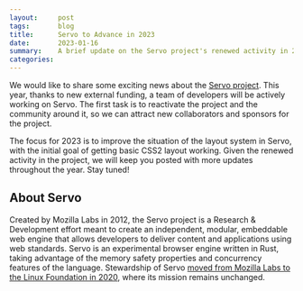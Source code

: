 ```yaml
---
layout:     post
tags:       blog
title:      Servo to Advance in 2023
date:       2023-01-16
summary:    A brief update on the Servo project's renewed activity in 2023.
categories:
---
```


We would like to share some exciting news about the [Servo project](https://servo.org). This year, thanks to new external funding, a team of developers will be actively working on Servo. The first task is to reactivate the project and the community around it, so we can attract new collaborators and sponsors for the project.

The focus for 2023 is to improve the situation of the layout system in Servo, with the initial goal of getting basic CSS2 layout working. Given the renewed activity in the project, we will keep you posted with more updates throughout the year. Stay tuned!

## About Servo

Created by Mozilla Labs in 2012, the Servo project is a Research & Development effort meant to create an independent, modular, embeddable web engine that allows developers to deliver content and applications using web standards.  Servo is an experimental browser engine written in Rust, taking advantage of the memory safety properties and concurrency features of the language.  Stewardship of Servo [moved from Mozilla Labs to the Linux Foundation in 2020](https://servo.org/blog/2020/11/17/servo-home/), where its mission remains unchanged.

